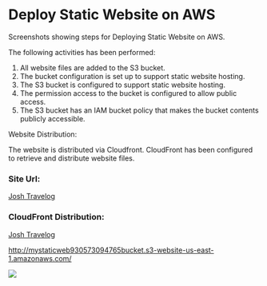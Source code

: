 <h1>Deploy Static Website on AWS</h1>

Screenshots showing steps for Deploying Static Website on AWS.

The following activities has been performed:

<ol>
  <li>All website files are added to the S3 bucket.</li>
  <li>The bucket configuration is set up to support static website hosting.</li>
  <li>The S3 bucket is configured to support static website hosting.</li>
  <li>The permission access to the bucket is configured to allow public access.</li>
  <li>The S3 bucket has an IAM bucket policy that makes the bucket contents publicly accessible.</li>
</ol>

Website Distribution:

The website is distributed via Cloudfront. CloudFront has been configured to retrieve and distribute website files.

<h3>Site Url:</h3>

<a href = "https://d25loijkf5z8l6.cloudfront.net/" target = "_blank">Josh Travelog</a>

<h3>CloudFront Distribution:</h3>

<a href = "http://mystaticweb930573094765bucket.s3-website-us-east-1.amazonaws.com/" target = "_blank">Josh Travelog</a>


http://mystaticweb930573094765bucket.s3-website-us-east-1.amazonaws.com/

<img src = "./webpage.jpeg">
